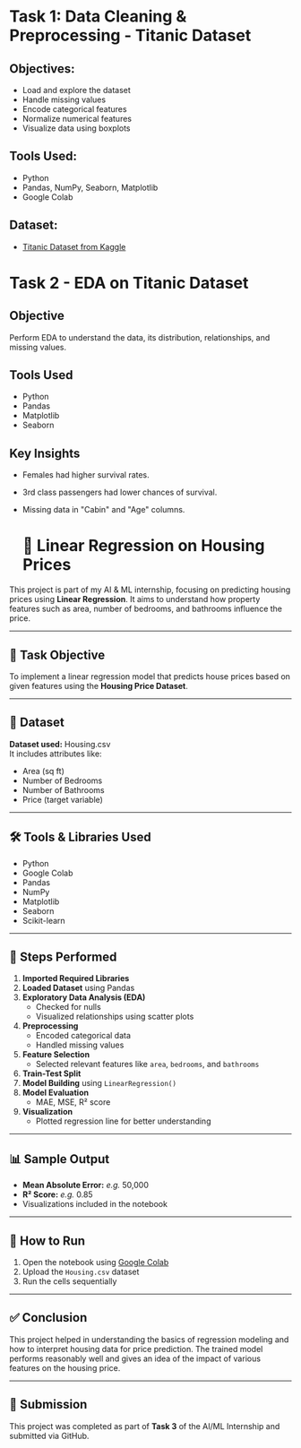 # Task 1: Data Cleaning & Preprocessing - Titanic Dataset

## Objectives:
- Load and explore the dataset
- Handle missing values
- Encode categorical features
- Normalize numerical features
- Visualize data using boxplots

## Tools Used:
- Python
- Pandas, NumPy, Seaborn, Matplotlib
- Google Colab

## Dataset:
- [Titanic Dataset from Kaggle](https://www.kaggle.com/datasets/yasserh/titanic-dataset)


# Task 2 - EDA on Titanic Dataset

## Objective
Perform EDA to understand the data, its distribution, relationships, and missing values.

## Tools Used
- Python
- Pandas
- Matplotlib
- Seaborn

## Key Insights
- Females had higher survival rates.
- 3rd class passengers had lower chances of survival.
- Missing data in "Cabin" and "Age" columns.

  # 🏡 Linear Regression on Housing Prices

This project is part of my AI & ML internship, focusing on predicting housing prices using **Linear Regression**. It aims to understand how property features such as area, number of bedrooms, and bathrooms influence the price.

---

## 📌 Task Objective
To implement a linear regression model that predicts house prices based on given features using the **Housing Price Dataset**.

---

## 📁 Dataset
**Dataset used:** Housing.csv  
It includes attributes like:
- Area (sq ft)
- Number of Bedrooms
- Number of Bathrooms
- Price (target variable)

---

## 🛠️ Tools & Libraries Used
- Python
- Google Colab
- Pandas
- NumPy
- Matplotlib
- Seaborn
- Scikit-learn

---

## 🧪 Steps Performed

1. **Imported Required Libraries**
2. **Loaded Dataset** using Pandas
3. **Exploratory Data Analysis (EDA)**  
   - Checked for nulls  
   - Visualized relationships using scatter plots
4. **Preprocessing**  
   - Encoded categorical data  
   - Handled missing values
5. **Feature Selection**  
   - Selected relevant features like `area`, `bedrooms`, and `bathrooms`
6. **Train-Test Split**
7. **Model Building** using `LinearRegression()`
8. **Model Evaluation**  
   - MAE, MSE, R² score
9. **Visualization**  
   - Plotted regression line for better understanding

---

## 📊 Sample Output

- **Mean Absolute Error:** _e.g._ 50,000  
- **R² Score:** _e.g._ 0.85  
- Visualizations included in the notebook

---

## 📎 How to Run

1. Open the notebook using [Google Colab](https://colab.research.google.com/)
2. Upload the `Housing.csv` dataset
3. Run the cells sequentially

---

## ✅ Conclusion

This project helped in understanding the basics of regression modeling and how to interpret housing data for price prediction. The trained model performs reasonably well and gives an idea of the impact of various features on the housing price.

---

## 🔗 Submission

This project was completed as part of **Task 3** of the AI/ML Internship and submitted via GitHub.


